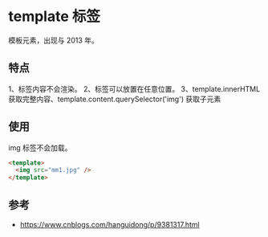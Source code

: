 # template 标签

模板元素，出现与 2013 年。

## 特点

1、标签内容不会渲染。
2、标签可以放置在任意位置。
3、template.innerHTML 获取完整内容、template.content.querySelector('img') 获取子元素

## 使用

img 标签不会加载。

```html
<template>
  <img src="mm1.jpg" />
</template>
```

## 参考

- https://www.cnblogs.com/hanguidong/p/9381317.html
